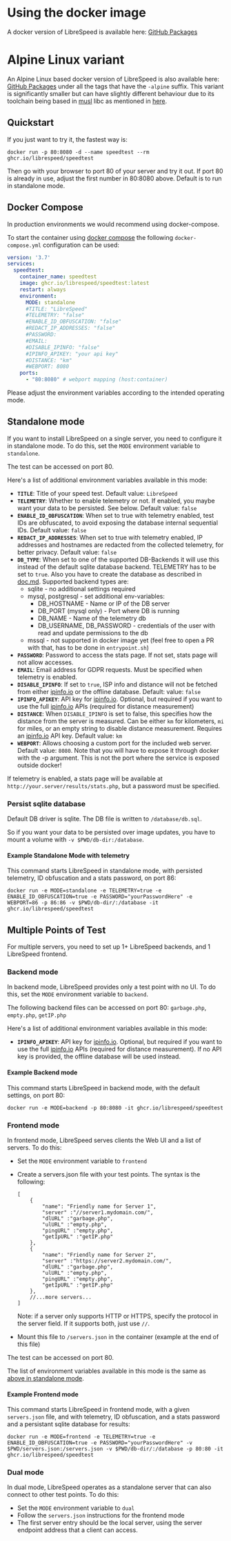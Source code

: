 # Using the docker image

A docker version of LibreSpeed is available here: [GitHub Packages](https://github.com/librespeed/speedtest/pkgs/container/speedtest)

# Alpine Linux variant

An Alpine Linux based docker version of LibreSpeed is also available here: [GitHub Packages](https://github.com/librespeed/speedtest/pkgs/container/speedtest) under all the tags that have the `-alpine` suffix. This variant is significantly smaller but can have slightly different behaviour due to its toolchain being based in [musl](https://en.wikipedia.org/wiki/Musl) libc as mentioned in [here](https://alpinelinux.org/about/).

## Quickstart

If you just want to try it, the fastest way is:

```shell
docker run -p 80:8080 -d --name speedtest --rm ghcr.io/librespeed/speedtest
```

Then go with your browser to port 80 of your server and try it out. If port 80 is already in use, adjust the first number in 80:8080 above.
Default is to run in standalone mode.

## Docker Compose

In production environments we would recommend using docker-compose.

To start the container using [docker compose](https://docs.docker.com/compose/) the following `docker-compose.yml` configuration can be used:

```yml
version: '3.7'
services:
  speedtest:
    container_name: speedtest
    image: ghcr.io/librespeed/speedtest:latest
    restart: always
    environment:
      MODE: standalone
      #TITLE: "LibreSpeed"
      #TELEMETRY: "false"
      #ENABLE_ID_OBFUSCATION: "false"
      #REDACT_IP_ADDRESSES: "false"
      #PASSWORD:
      #EMAIL:
      #DISABLE_IPINFO: "false"
      #IPINFO_APIKEY: "your api key"
      #DISTANCE: "km"
      #WEBPORT: 8080
    ports:
      - "80:8080" # webport mapping (host:container)
```

Please adjust the environment variables according to the intended operating mode.

## Standalone mode

If you want to install LibreSpeed on a single server, you need to configure it in standalone mode. To do this, set the `MODE` environment variable to `standalone`.

The test can be accessed on port 80.

Here's a list of additional environment variables available in this mode:

* __`TITLE`__: Title of your speed test. Default value: `LibreSpeed`
* __`TELEMETRY`__: Whether to enable telemetry or not. If enabled, you maybe want your data to be persisted. See below. Default value: `false`
* __`ENABLE_ID_OBFUSCATION`__: When set to true with telemetry enabled, test IDs are obfuscated, to avoid exposing the database internal sequential IDs. Default value: `false`
* __`REDACT_IP_ADDRESSES`__: When set to true with telemetry enabled, IP addresses and hostnames are redacted from the collected telemetry, for better privacy. Default value: `false`
* __`DB_TYPE`__: When set to one of the supported DB-Backends it will use this instead of the default sqlite database backend. TELEMETRY has to be set to `true`. Also you have to create the database as described in [doc.md](doc.md#creating-the-database). Supported backend types are:
  * sqlite - no additional settings required
  * mysql, postgresql - set additional env-variables:
    * DB_HOSTNAME - Name or IP of the DB server
    * DB_PORT (mysql only) - Port where DB is running
    * DB_NAME - Name of the telemetry db
    * DB_USERNAME, DB_PASSWORD - credentials of the user with read and update permissions to the db
  * mssql - not supported in docker image yet (feel free to open a PR with that, has to be done in `entrypoint.sh`)
* __`PASSWORD`__: Password to access the stats page. If not set, stats page will not allow accesses.
* __`EMAIL`__: Email address for GDPR requests. Must be specified when telemetry is enabled.
* __`DISABLE_IPINFO`__: If set to `true`, ISP info and distance will not be fetched from either [ipinfo.io](https://ipinfo.io) or the offline database. Default: value: `false`
* __`IPINFO_APIKEY`__: API key for [ipinfo.io](https://ipinfo.io). Optional, but required if you want to use the full [ipinfo.io](https://ipinfo.io) APIs (required for distance measurement)
* __`DISTANCE`__: When `DISABLE_IPINFO` is set to false, this specifies how the distance from the server is measured. Can be either `km` for kilometers, `mi` for miles, or an empty string to disable distance measurement. Requires an [ipinfo.io](https://ipinfo.io) API key. Default value: `km`
* __`WEBPORT`__: Allows choosing a custom port for the included web server. Default value: `8080`. Note that you will have to expose it through docker with the -p argument. This is not the port where the service is exposed outside docker!

If telemetry is enabled, a stats page will be available at `http://your.server/results/stats.php`, but a password must be specified.

### Persist sqlite database

Default DB driver is sqlite. The DB file is written to `/database/db.sql`.

So if you want your data to be persisted over image updates, you have to mount a volume with `-v $PWD/db-dir:/database`.

#### Example Standalone Mode with telemetry

This command starts LibreSpeed in standalone mode, with persisted telemetry, ID obfuscation and a stats password, on port 86:

```shell
docker run -e MODE=standalone -e TELEMETRY=true -e ENABLE_ID_OBFUSCATION=true -e PASSWORD="yourPasswordHere" -e WEBPORT=86 -p 86:86 -v $PWD/db-dir/:/database -it ghcr.io/librespeed/speedtest
```

## Multiple Points of Test

For multiple servers, you need to set up 1+ LibreSpeed backends, and 1 LibreSpeed frontend.

### Backend mode

In backend mode, LibreSpeed provides only a test point with no UI. To do this, set the `MODE` environment variable to `backend`.

The following backend files can be accessed on port 80: `garbage.php`, `empty.php`, `getIP.php`

Here's a list of additional environment variables available in this mode:

* __`IPINFO_APIKEY`__: API key for [ipinfo.io](https://ipinfo.io). Optional, but required if you want to use the full [ipinfo.io](https://ipinfo.io) APIs (required for distance measurement). If no API key is provided, the offline database will be used instead.

#### Example Backend mode

This command starts LibreSpeed in backend mode, with the default settings, on port 80:

```shell
docker run -e MODE=backend -p 80:8080 -it ghcr.io/librespeed/speedtest
```

### Frontend mode

In frontend mode, LibreSpeed serves clients the Web UI and a list of servers. To do this:

* Set the `MODE` environment variable to `frontend`
* Create a servers.json file with your test points. The syntax is the following:

    ```jsonc
    [
        {
            "name": "Friendly name for Server 1",
            "server" :"//server1.mydomain.com/",
            "dlURL" :"garbage.php",
            "ulURL" :"empty.php",
            "pingURL" :"empty.php",
            "getIpURL" :"getIP.php"
        },
        {
            "name": "Friendly name for Server 2",
            "server" :"https://server2.mydomain.com/",
            "dlURL" :"garbage.php",
            "ulURL" :"empty.php",
            "pingURL" :"empty.php",
            "getIpURL" :"getIP.php"
        },
        //...more servers...
    ]
    ```

    Note: if a server only supports HTTP or HTTPS, specify the protocol in the server field. If it supports both, just use `//`.
* Mount this file to `/servers.json` in the container (example at the end of this file)

The test can be accessed on port 80.

The list of environment variables available in this mode is the same as [above in standalone mode](#standalone-mode).

#### Example Frontend mode

This command starts LibreSpeed in frontend mode, with a given `servers.json` file, and with telemetry, ID obfuscation, and a stats password and a persistant sqlite database for results:

```shell
docker run -e MODE=frontend -e TELEMETRY=true -e ENABLE_ID_OBFUSCATION=true -e PASSWORD="yourPasswordHere" -v $PWD/servers.json:/servers.json -v $PWD/db-dir/:/database -p 80:80 -it ghcr.io/librespeed/speedtest
```

### Dual mode

In dual mode, LibreSpeed operates as a standalone server that can also connect to other test points.
To do this:

* Set the `MODE` environment variable to `dual`
* Follow the `servers.json` instructions for the frontend mode
* The first server entry should be the local server, using the server endpoint address that a client can access.
